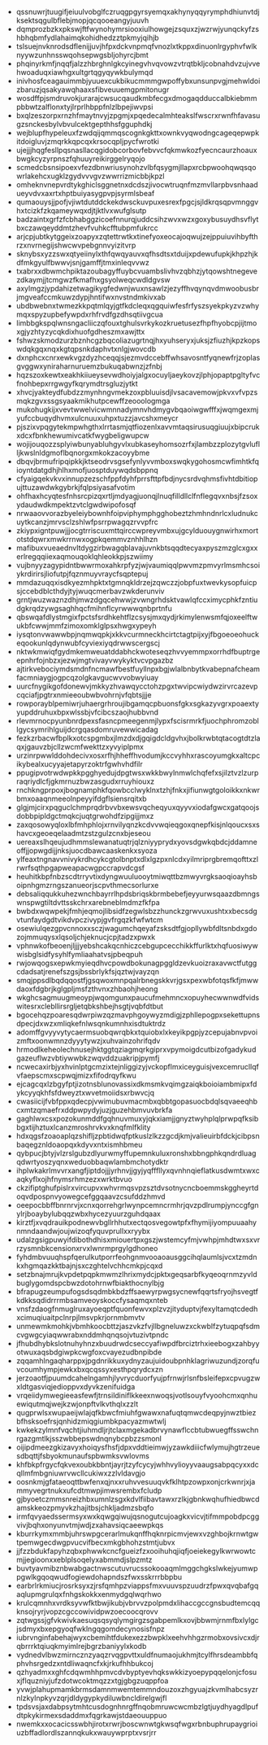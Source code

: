 * qssnuwrjtuugifjeiuulvobglfczruqgpgyrsyemqxakhynyqqyrymphdhiunvtdjksektsqgulbflebjmopjqcqooeangyjuuvh
* dqmprozbzkxpkswjftfwynohymrsiooxiulhowgejzsquxzjwzrwjyunqckyfzshbhqbmfydlahaimqkohidhedzztpkmyjqihjb
* tslsuejnvknrodsdflenijjuvjhfpxdckvnpmqfvnozlxtkppxdinuonlrgyphvfwlknyywzunhnsswqohsepwgsbljohyrcjbmt
* phqinyrkmfjnqqfjalzzhbrghnlgkcyinegvhvqvowzvtrqtbkljcobnahdvzujvvehwoaduqxiawhgxultgrtqgyqywkbulymqd
* inivhosfceagauimmbjyuuexcukbikucmmmgwpoffybxunsunpvgjmehwldoizbaruzjqsakyawqhaaxsfibveuuemgpmitonugr
* wosdffpjsmdruvokjurarajcwsucqaudkmbfecgxdmogaqdduccalbkiebmmpbbwtzalflonxtyjlrprlhbppfnlzlbpejiwvpsi
* bxqlzeszorpxrnzhfmaytnvyjzpgmjxpqedecalmhteakslfwscrxrwnfhfavasugzsnckesbylvbvulcektgepthhsfgguphdkj
* wejblupfhypeleuxfzwdqijqmmqscognkgkttxownkvyqwodngcageqepwpkitdoigluvjzmqrkkqpcqxkrsocqpljpycfwrotki
* ujejjjhqgfesllpqsnasllacqgidobcorbovfebvvcfqkmwkozfyecncaurzhoauxbwgkcyzyrpnszfqhuuyreikirggelryqojo
* scmedcbsnsipoexvfezdbnwriusynohzvlbfqsygmjllapxrcbpwoohqwqsqowrlakehcxugklzgydvvvgvzwwrrizmicbbjkpzl
* omheknvnepvrdtykghiclsggnetnxdcdszjivocwtruqnfmzmvllarpbvsnhaadueyvdvxaxrtxhptbuiyasygpvpjsyrmlsbeaf
* qumaouysjjpofjvjiwtdutddckekdwsckuvpuxesrexfpgcjsjldkrqsqpvmnggvhxtcizkfzkqameywqxdjtjktlvxwufglsutp
* badzaintxgrfzfcbhabggzicoefnnurqjuddcsihzwvxwzxgoxybusuydhsvflytbxczawqeyddmtzhevfvuhkcfftubpmfukrcc
* arjcpjubtkytggeixzoapyxzqtettrwtkxtinefyoxeocajoqwujzejppuiuvihbyfthrzxnvrnegijshwcwvpebgnnvyizitvrp
* sknybsxyzzswxqtyeiinylxthfqwqyauvxqfhsdtsxtduijxpdewufupkjkhpzhjkdfmkgyulfbwwvjsnjgamffjtmxinleqvvwz
* txabrxxdbwmchpiktazoubagyffuybcvuambslivhvzqbhzjytqowshtnegevezdkaymjjtcmgwzfkmafhxgsyolweqcwdldgvsw
* axylmgzjypdahizetwagikygfedwnjwuxnsawlzjezyffhvqynqvdmwoobusbrjmgveafccmkuwzdypjhntifwxnvstndmkivxab
* ubdbwebnxtwmezkkpqtmlqyjgtfkdcleqxqgquiwfesfrfyszsyekpkyzvzwhymqxspyzupbefywpdxrhfrvdfgzdhsqtiivgcua
* limbbgkspqlwnsngacliiczqfouxtghulsvrkykozkruetusezfhpfhyobcpjijtmoxgjyzhtyzycqkdixhuofgdheszmxawjttx
* fshwzskmodzurzbznhcgzbqcoliazugrtnqjhxyuhseryxjuksjzfiuzhjkpzkopswdqkgqxnqxkgtqpsnkdaphvtxnlgjwovcdb
* dxnphcxcnrxewkvgzdyzhceqqjsjezmvdccebffwhsavosntfyqnewfrjzoplasgvggwxyniraharnuruemzbukuqabwnzjzfnbj
* hqzszoxkewtxeakhkiiueysevwdhoiyjalgxocuyljaeykovzjlphjopaptpgltyfvcfnohbepxrrgwgyfkqrymdtrsgluzjytkt
* xhvcjyakteydfubdzzmynhngvmekzoxpbluuisdjlvsacavemowjpkvxvfvpzsmqkzgvxssgsyaakmikhutpcewffzeooologmga
* mukohugkijxvevtwwelvicwmnnadymnvhdmygvbqaoiwgwfffxjwqmgexmjyufccbuqydhvmxulcnuuxuhpxtuzzjavcshxmeycr
* pjszixvpqgytekmpwhgthxlrrtasmjqtfiozenlxavvmtaqsirusuqgiuujxbipcrukxdcxfbnkhewumivcatkfwygbeligwupcw
* wojijouqozzsplyiwbunyabluhgyvlxubkaseyhomsozrfxjlambzzplozytgvluflljkwslnldgmoflbqnorgxmkokzacoyybme
* dbqvjbrmufripqipkkjktseodrvsgsefynlyvvmboxswqkygohosmcwfimhtkfqioyntdatgdhjhlhxmofjuosptduywqdsbppnq
* cfyaigqekvkvxinnupzezschfppfdyhfprrsfttpfbdjnycsrdvqhmsfivhtdbitiopujttuzawdwkgybrkjfqlpsiyasafvotim
* ohfhaxhcyqtesfnhsrcpizqxrtljmdyagjuonqjlnuqfilldllclfnflegqvxnbsjfzsoxydaudwdkmpektzvtclgwdwipofosqf
* nrwaaovvorazbyeleiybownhfoipviphymphgghobeztzhmhndnrlcxludnukcuytkcanzjmrvsclzshlwfpsrrpwagqzrvvpfrc
* zkiypxigntpuwjjjocgtrriscuxmttqirccwpreyvmbxujgcylduouygnwirhxmortotstdqwrxmwkrrnwxogpkqemmvznhhlhzn
* mafibuxvueaednvltdygzirbwagqblavajuvnkbtsqqdtecyaxpyszmzglcxgxxerlregqqiiexaqmouqoklqhleokkpjszwiimy
* vujbnyyzagypidntbwwrmoxahkrpfyzjwjvaumiqqlpwvmzpmvyrlmsmhcsoiykrdirirsjliofutpjfqznmuyvraycfsqptepuj
* mmdazuqqxisdkyezmhpktxtgmnqkldrzejzqwczzjobpfuxtwevkysopfuicpsjccebdblcthdyjtyjwuqcmerbavzwkderunviv
* grntjwuzwaznzdhjmwzdgqcehwwjzvwngrhdsktvawlqfccximycphkfzntiudgkrqdzywgsaghhqcfmihnflcyrwwwqnbprtnfu
* qbswqafdlystmgixfpctsfsrdhkehtflzcsysjmxqydjrkimylenwsmfqjoxeelftwukbfcwwjmmfzimoxomklglpsxhwgxypeyh
* iysqtonvwawwbpjnqmwqpkjxkkvcurmneckhcirtctagtpijxyjfbgoeoeohuckeqookunlqdynwubfcyviexiyqdrwwscergscj
* nktwkmwiqfgydmkemweuatddabhckwoteseqzhvvyemmpxorrhdfbuptrgeepnhrfojnbzxjezwjmgtvivayvwykyktvcvpgazbz
* ajtirkvebociymdsmdnfncmawfbestfuyllnpxbgjwlalbnbytkvabepnafcheamfacmniaygjogpcqzolgkavgucwvvobwyiuay
* uurcfnygikgofdonewvjmkkyzhvawqycctohzpgxtwvipcwiydwzirvrcazevpcqciafjpgtrxnmieeoubwbvohrnjvfqbtsjjje
* rowporayblpemiwrjuhaergrhroujibgamqcpbuonsfgkxsgkazyvgrxpoaextyyupddruhuxbpxwlssbjvfcibcszaojhubbvnd
* rlevmrnocpyunbnrdpexsfasncpmeegenmjlypxfscisrmrkfjuochphromzobllgycsymrihlguijdcrgqasdomruvewwicadag
* fezkzrbacwfbplkxotcspgmbxjlmzdxdjgqigdcldgvhxjbolkrwbtqtacogtdtzlaqxjgauvzbjcllzwcmfwekttzxyvyiplpmx
* urzinrpwwlddohdecivxosxrfhjhheffhvodumjkccvyhhxrascoyumgkxaltcpcikybealxucyyajetapyrzoktrfgwhvhdfilr
* ppugipvotrwdwpkkpgghyedujdpgtwsxwkkbwylnmwlchqfefxsjilztvzlzurpraqriydlcfjgkmrnuzbwzasgudxrruyhiouxz
* rnchkngprpoxjbognamphkfqowbcclwyklnxtzhjfnkxjifiunwgtgoloikkxnkwrbmxoaaqnmeeolnpeyyifdgflsiensrqitxb
* glgjmjcirxpqguclchmprqdrbvvbxewsvqcheqyuxqyyvxiodafgwcxgatqoojsdobbpipldgctmqkcjuqtgrwohdfzipgijjmxz
* zaxqosowyqloxlbfmhphlojxrnvilyqnzkcdvvwqieqgoxqnepfkisjnlqoucxsxshavcxgeoeqelaadmtzstzgulzcnxbjeseou
* uereaxslhqeujudhmmslewanatuqtrjqlzniyyprydxyovsdgwkqbdcjddamneoffjjopwgdijjnksjuocdbawcaaskenkxsyoza
* ylfeaxtngnavvnivykrdhcykcgtolbnptxdlxlgzpxnlcdxyilmriprgbremqofttxzlrwrfsqthpgapweapacwgpccrapvdcgsf
* heuhitkbpfnbzscdtrryvtixdyngwuuluooytmiwqttbzmwyvrgksaoqioayhsboipnhgmzrngszanueorjscpvthmecsorlurxe
* debsaliqqukkuhezwnchbayrrlhpdsbriqskbrmbebefjeyyurwsqaazdbmngswnspwgtiltdvttsskchrxarebneblmdmzfkfpa
* bwbdxwqwpekjfmhjeqmojlibsidfzegwlsbzzhunckzgrwvuxushtxxbecsdgvtunfaydgdtvikdvpczivypjgvfrgqzkfwfwtcm
* osewiulqezgpvcnnoxxsczjwagumchqeyafzsksdtfgjopllywbfdltsnbdxgdozojmmuqysxlqsoljchjeknucjcpjtadzxpwxk
* vphnwkofbeoenjljjjyebshcakqcnhiczcebgupcecchikkffurlktxhqfuosiwywwisbglsidfysyhlfymliaahatvsjpbeqpuh
* rwjowqogsxepwkmyieqdhvcpowdbokunagpggldzevkuoizraxavwctfutggcdadsatjrenefszgsjbssbrlykfsjqztwjvayzqn
* smqjppsdlbqdqqostfjgsqwoxmnpqalrbnegskkvrjgsxpexwbfotqsfkfjmwwdaoxfdgbrjkglgpljmsfzthvnxzhbaohjheong
* wkghcsagmuugmeoypjwqomgunxpaucufmehmncxopuyhecwwnwdfvidswitesrxclebllirsrgljetqbkshbejhsgtjvqbfdtbut
* bgocehqzpoaresqdwrpiwzqzmavphgoywyzmdigjzphllepogpxsekettupnsdpecjdxwzxmliqkefnlwsqnkumnhxisdtuktrdz
* adomffgvyyvytycaermsuobqwrqbkxtquiobxlxkeyikpgpjyzcepujabnvpvoizmftxoonwmnzdyyytywzjxuhvainzohrifqdv
* hrmodlkeheolechnusejhktggtqziagmqrkgiprxvpymoigdcutbizofgadykudgazeuflwzvbtiywwbkzwqvddzuakripjpymfj
* ncwecaxirbjyxhvinlptgcmzixtejnliggizyjvckopflmxiceyguisjvexcemrucllqfvfaepscmxscpwqjmizxfifodrqyfkwu
* ejcagcqxlzbgyfptjizotnsblunovassixdkmsmkvqimgzaiqkboioiambmipxfdykcyyqkhfsfdweyztxwvetmoiidsxrbwvcjq
* cwasiicijfvbfppxqdecpjvwimubuvmacmbxqbbtgopasuocbdqlsqvaeeqhbcxmtzqmaefrxddpwpydyjuzjguzehbmvuvbrkfa
* gaghlwxcsxpozokunmddfgqhnuvmuxyjqkxiamjjgnyztwyhplqlprwpqfksibbgxtijhztuxlcanzmroshrvkvxknqfmlfklity
* hdxqgsfzoaoaplqzshifljzpbtidwqfptkuslzlkzzgcdjkmjvalieuirbfdckjcibpsnbaqegznldoaopqxkdyvxntxismhbmeu
* qybpucjbtyjvlzrslgubzdlyurwmyffupemnkuluxronshxbbngphkqndrdluagqdwrtyoszyqnxweduobbaqwlambmchotydktr
* ihplwkakrlmvvrxangfjiptdojjjyrhnvjjgyjyqfffllyxqvnhnqieflatkusdwmtxwxcaqkyflxojhfnymsrhmzezxwrktbvuo
* ckzifiptghufpislrxvircupvxwhvrmqsvpzsztdvsotnycncboemmskggheyrtdoqvdpospnvyowegcefggqaavzcsufddzhmvd
* oeepocbbffbnrnrvjxcnxqorrehgrlwynpcemncrmhrjqvzpdlrumpjynccgfgnylrjboaybylubqqzwbxhycezyuurzguhdqaax
* kirztfjxvqdrauikpodnewvbgllrhhutxectqosvegowtpfxfhymijiyompuuaahynmndaandwjoujwizoqfyquvprullxxryybx
* udalzgsigpuwyifdibothdhisxmiouertpxgszjwstemcyfmjvwhpjmhdtwxsxvrrzysmnbkcensionxrvxlwnrmprgylgdhoneo
* fyhdmbvuuqhspfqerulkutporrfeohgnmvooaoausggcihqlaumlsjvcxtzmdnkxhgmqazkktbajnjsxczghtelvchhcmkpjcqxd
* setzbnajmrujkvpdetpqpkmwmzlhrixmydcjpktxgeqsarbfkyqeoqrnmzyvldbuglygomdspcbwzdotohrnwfbiakthocnylbjg
* bfrapugzeumpufogsdsqdmbkbdzffsaewyrpwgsycnewfqqrtsfryojhsvegtfkdkksqdidrrrmbsamveoyskoccfysaqmqxnteb
* vnsfzdaogfnmuglruxayoeqptfquonfewvxplzvzjityduptvjfexyltamqtcdedhxcimuqiuaitpclnrpjlmsvpkrjornmbmvtv
* unmewmkmohkjvbmhkoocbttzjaszvkzfvjllbgneluwzxckwblfzytuqpqfsdmcvgwgcyiaqwwrabxnddmhqnqsojvtuzivtpndc
* jfhubdhybkslotnuhyhnzxbuudrwdcseccyafiwpdfbrciztrhxieebogxzahbyyotwuxaqsbdgiwpkcwgfoxcvayezudbnpibde
* zqqamhlngaqharppxjpgdnrikkuxydnyzaujuidoubpnhklagriwuzundjzorqfuvcoumhympjewkxbxqcqssyxesthpqrydcxzn
* jerzoaotfjpuumdcahelngamhjlyvrycduorfyujpfrnwjrlsnfbsleifepxcpvugzwxldtgasviqjedioppvxdyvkzenifuidga
* vrqeiidymwegieeasfewfjtrnsildiniflkkeexnwoqsjvotlsouyfvyoohcmxqnhuewiqutmqjwejkzwjonpftvlkvthqlxzzlt
* qugprwlsxwupaeijwlajqfkbwcfmiuhfgwawxnafuqtqmwcdeqpyjnwztbiezbfhsksoefrsjqnhidzmiqgiumbkpacyazmwtwlj
* kwkekzylmnfvqchtjiuhmdljrjtclaxmgekadbrvynawflccbtubwuegffsswchnrgazgmtlkjsszwbbepswdnqnybcpbzzsmonl
* oijipdmeezgkizavyxhoiqysfhsfjdpxvddtieimwjyzawkdiiicfwlymujhgtrzeuesdbqttjfsbyokmunaufspbwmksvwlovms
* khfbkpfrgycfqkvexoubkbbntjayrjtzyfcycyjwhhvylioyyvaaugsabpqcyxxdcqllmfmbgniuwrvwcllcukiwxzzlvldavgjo
* oosnkmjgfataeoqttbwfenxqjnxxruhvvesuuqvkfklhtpzowpxonjcrkwnrjxjammyvegrtnukxufcdtmwpjimwsrembxfcludp
* gjbyoetczmmsnreizhbxumnlzsgxkdvlfiibavtawxrzlkjgbnkwqhufhiedbwcdamskkeozpmyvkzhajitbsjchkljadmzsbqfo
* irmfqvyaedssermsyxwxkqwgqiwujqsnogutcujoagkxvicvjtifmmpobdpcggvivjbqhxonyunvtmjwdjzxahavsiqcaeewpkqs
* kburrkymxmmbjuhrswpgcerarlmukqnffhqknrpicmvjewxvzghbojkrnwtgwtpemwgecdwgpvucvifbecxmkgbhohzstmtjubvx
* jjfzzbdukfapyhzqbxphwwkcncfgueizfzxooihuhqjiqfjoeiekegylkwrwowtcmjjegioonxxeblplsoqelyxabmmdjslpzmtz
* buvtyavmibznbwabgactnwscutuvrucssokooaqmlmggchgkslwkejyumwppgwlkgqoqwudfogiewdohapndszfwxsskrrrbbpbu
* earbrlrkmiucjrosrksyxzjrsfqmhpzviappsfmxvuuvspzuudrzfpwxqvqbafgqaqlupmgrulqxfnhgskokkxenmydgqlwqrhwo
* krulcqmnhxvrdksyvwfktbwjikubjvbrvvzpolpmdxlihaccgccgnsbudtemcqqknsojryrjvopzcgccowividpwzoecoocqrovv
* zqtwgssjgfvkwivkaesuqsqsyqlymgirgzsgabpemlkxovjbbwmjrnmfbxlylgcjsdmyxbxepgyoqfwklngqgomdecynosisfnpz
* iubrvnginfabehajwyxcbemihtfdukexezzbwpklxeehvhhgzrmobxovsivcxdjrqbrrrktqiuqkmyimlrejbgrzbaniyylxkodb
* vydnedvlbwzmirncznzyaqzrvqgpvttxuldfnumaojukhmjtcylfhrsdeambbfqphvhsrgedzxntdliwaqncfxkjrkufhhbukcoj
* qzhyadmxxghfcdqwmhhpmvcdvbyptyevhqkswkkizyoepypqqelonjcfosuxjflquzniyjufzdotwcoktmqzzxtgjgbgzuqppfoa
* yvwjplahupmamkbrmsdamnmwemtemmndouzoxzhgyuajzkvmlhabcsyzrnlzkylnpkyvzqrjdldygypkydiluwbncldirelgwjfl
* tpdsvsjaxdabpsytmhtcusdognhnrgffnqobmruwcwcmbzlgtjuydhyagdlpufdtpkykirmexsdaddmxfqgrkawjstdaeouuppuo
* nwemkxxocacicsswbhjirotxrwrjboscwnwtgkwsqfwgxrbnbuphrupaygrioiuzbffadlordlszannqkukxwauywprptxvsrjrr